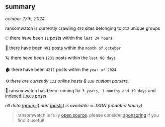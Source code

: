
## summary
_october 27th, 2024_

ransomwatch is currently crawling `452` sites belonging to `212` unique groups

⏲ there have been `11` posts within the `last 24 hours`

🦈 there have been `491` posts within the `month of october`

🪐 there have been `1231` posts within the `last 90 days`

🏚 there have been `4211` posts within the `year of 2024`

_⚙️ there are currently `121` online hosts & `136` custom parsers._

🦕 ransomwatch has been running for `3 years, 1 months and 19 days` and indexed `13668` posts

_all data  [(groups)](http://ransomwhat.telemetry.ltd/groups) and [(posts)](http://ransomwhat.telemetry.ltd/posts) is available in JSON (updated hourly)_

> ransomwatch is fully [open source](https://github.com/joshhighet/ransomwatch#ransomwatch--). please consider [sponsoring](https://github.com/sponsors/joshhighet) if you find it useful!
